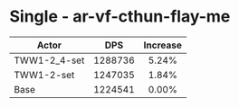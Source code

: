 # Single - ar-vf-cthun-flay-me
| Actor | DPS | Increase |
|---|:---:|:---:|
|TWW1-2_4-set|1288736|5.24%|
|TWW1-2-set|1247035|1.84%|
|Base|1224541|0.00%|
